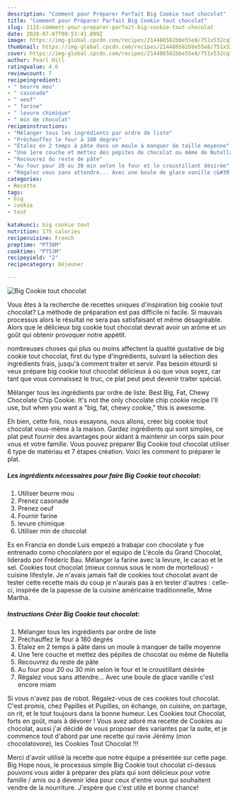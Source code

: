 ```yaml
---
description: "Comment pour Préparer Parfait Big Cookie tout chocolat"
title: "Comment pour Préparer Parfait Big Cookie tout chocolat"
slug: 1115-comment-pour-preparer-parfait-big-cookie-tout-chocolat
date: 2020-07-07T09:53:41.899Z
image: https://img-global.cpcdn.com/recipes/214486582bbe55e8/751x532cq70/big-cookie-tout-chocolat-photo-principale-de-la-recette.jpg
thumbnail: https://img-global.cpcdn.com/recipes/214486582bbe55e8/751x532cq70/big-cookie-tout-chocolat-photo-principale-de-la-recette.jpg
cover: https://img-global.cpcdn.com/recipes/214486582bbe55e8/751x532cq70/big-cookie-tout-chocolat-photo-principale-de-la-recette.jpg
author: Pearl Hill
ratingvalue: 4.6
reviewcount: 7
recipeingredient:
- " beurre mou"
- " casonade"
- " oeuf"
- " farine"
- " levure chimique"
- " min de chocolat"
recipeinstructions:
- "Mélanger tous les ingrédients par ordre de liste"
- "Préchauffez le four à 180 degrés"
- "Étalez en 2 temps à pâte dans un moule à manquer de taille moyenne"
- "Une 1ere couche et mettez des pépites de chocolat ou même de Nutella"
- "Recouvrez du reste de pâte"
- "Au four pour 20 ou 30 min selon le four et le croustillant désirée"
- "Régalez vous sans attendre... Avec une boule de glace vanille c&#39;est encore miam"
categories:
- Recette
tags:
- big
- cookie
- tout

katakunci: big cookie tout 
nutrition: 175 calories
recipecuisine: French
preptime: "PT38M"
cooktime: "PT53M"
recipeyield: "2"
recipecategory: Déjeuner

---
```



![Big Cookie tout chocolat](https://img-global.cpcdn.com/recipes/214486582bbe55e8/751x532cq70/big-cookie-tout-chocolat-photo-principale-de-la-recette.jpg)

Vous êtes à la recherche de recettes uniques d'inspiration big cookie tout chocolat? La méthode de préparation est pas difficile ni facile. Si mauvais processus alors le résultat ne sera pas satisfaisant et même désagréable. Alors que le délicieux big cookie tout chocolat devrait avoir un arôme et un goût qui obtenir provoquer notre appétit.

nombreuses choses qui plus ou moins affectent la qualité gustative de big cookie tout chocolat, first du type d'ingrédients, suivant la sélection des ingrédients frais, jusqu'à comment traiter et servir. Pas besoin étourdi si veux prépare big cookie tout chocolat délicieux à où que vous soyez, car tant que vous connaissez le truc, ce plat peut peut devenir traiter spécial.

Mélanger tous les ingrédients par ordre de liste. Best Big, Fat, Chewy Chocolate Chip Cookie. It&#39;s not the only chocolate chip cookie recipe I&#39;ll use, but when you want a &#34;big, fat, chewy cookie,&#34; this is awesome.


Eh bien, cette fois, nous essayons, nous allons, créer big cookie tout chocolat vous-même à la maison. Gardez ingrédients qui sont simples, ce plat peut fournir des avantages pour aidant à maintenir un corps sain pour vous et votre famille. Vous pouvez préparer Big Cookie tout chocolat utiliser 6 type de matériau et 7 étapes création. Voici les comment to préparer le plat.

<!--inarticleads1-->

##### Les ingrédients nécessaires pour faire Big Cookie tout chocolat:

1. Utiliser  beurre mou
1. Prenez  casonade
1. Prenez  oeuf
1. Fournir  farine
1.   levure chimique
1. Utiliser  min de chocolat


Es en Francia en donde Luis empezó a trabajar con chocolate y fue entrenado como chocolatero por el equipo de L&#39;école du Grand Chocolat, liderado por Fréderic Bau. Mélanger la farine avec la levure, le cacao et le sel. Cookies tout chocolat (mieux connus sous le nom de mortellous) - cuisine lifestyle. Je n&#39;avais jamais fait de cookies tout chocolat avant de tester cette recette mais du coup je n&#39;aurais pas à en tester d&#39;autres : celle-ci, inspirée de la papesse de la cuisine américaine traditionnelle, Mme Martha. 

<!--inarticleads2-->

##### Instructions Créer Big Cookie tout chocolat:

1. Mélanger tous les ingrédients par ordre de liste
1. Préchauffez le four à 180 degrés
1. Étalez en 2 temps à pâte dans un moule à manquer de taille moyenne
1. Une 1ere couche et mettez des pépites de chocolat ou même de Nutella
1. Recouvrez du reste de pâte
1. Au four pour 20 ou 30 min selon le four et le croustillant désirée
1. Régalez vous sans attendre... Avec une boule de glace vanille c&#39;est encore miam


Si vous n&#39;avez pas de robot. Régalez-vous de ces cookies tout chocolat. C&#39;est promis, chez Papilles et Pupilles, on échange, on cuisine, on partage, on rit, et le tout toujours dans la bonne humeur. Les Cookies tout Chocolat, forts en goût, mais à dévorer ! Vous avez adoré ma recette de Cookies au chocolat, aussi j&#39;ai décidé de vous proposer des variantes par la suite, et je commence tout d&#39;abord par une recette qui ravie Jérémy (mon chocolatovore), les Cookies Tout Chocolat !!! 


Merci d'avoir utilisé la recette que notre équipe a présentée sur cette page. Big Hope nous, le processus simple Big Cookie tout chocolat ci-dessus pouvons vous aider à préparer des plats qui sont délicieux pour votre famille / amis ou à devenir idea pour ceux d'entre vous qui souhaitent vendre de la nourriture. J'espère que c'est utile et bonne chance!
